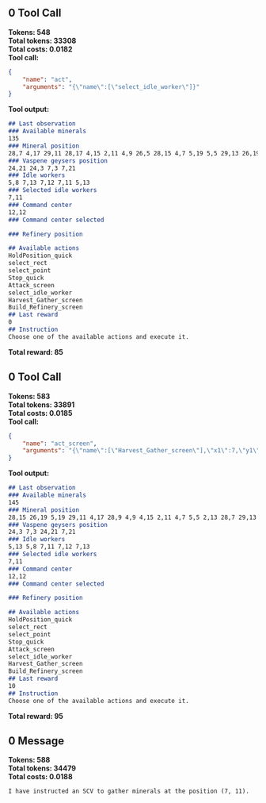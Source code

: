 ## 0 Tool Call
**Tokens: 548**  
**Total tokens: 33308**  
**Total costs: 0.0182**  
**Tool call:**  
```json
{
    "name": "act",
    "arguments": "{\"name\":[\"select_idle_worker\"]}"
}
```
**Tool output:**  
```markdown
## Last observation
### Available minerals
135
### Mineral position
28,7 4,17 29,11 28,17 4,15 2,11 4,9 26,5 28,15 4,7 5,19 5,5 29,13 26,19 28,9 2,13
### Vaspene geysers position
24,21 24,3 7,3 7,21
### Idle workers
5,8 7,13 7,12 7,11 5,13
### Selected idle workers
7,11
### Command center
12,12
### Command center selected

### Refinery position

## Available actions
HoldPosition_quick
select_rect
select_point
Stop_quick
Attack_screen
select_idle_worker
Harvest_Gather_screen
Build_Refinery_screen
## Last reward
0
## Instruction
Choose one of the available actions and execute it.
```
**Total reward: 85**  
## 0 Tool Call
**Tokens: 583**  
**Total tokens: 33891**  
**Total costs: 0.0185**  
**Tool call:**  
```json
{
    "name": "act_screen",
    "arguments": "{\"name\":[\"Harvest_Gather_screen\"],\"x1\":7,\"y1\":11}"
}
```
**Tool output:**  
```markdown
## Last observation
### Available minerals
145
### Mineral position
28,15 26,19 5,19 29,11 4,17 28,9 4,9 4,15 2,11 4,7 5,5 2,13 28,7 29,13 26,5 28,17
### Vaspene geysers position
24,3 7,3 24,21 7,21
### Idle workers
5,13 5,8 7,11 7,12 7,13
### Selected idle workers
7,11
### Command center
12,12
### Command center selected

### Refinery position

## Available actions
HoldPosition_quick
select_rect
select_point
Stop_quick
Attack_screen
select_idle_worker
Harvest_Gather_screen
Build_Refinery_screen
## Last reward
10
## Instruction
Choose one of the available actions and execute it.
```
**Total reward: 95**  
## 0 Message
**Tokens: 588**  
**Total tokens: 34479**  
**Total costs: 0.0188**  
```markdown
I have instructed an SCV to gather minerals at the position (7, 11).
```
